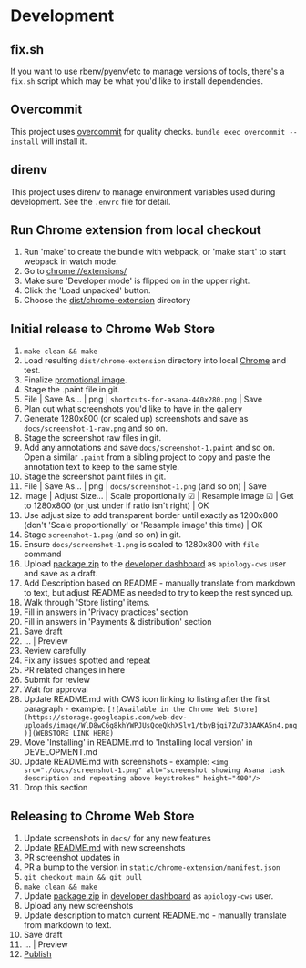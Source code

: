 # Development

## fix.sh

If you want to use rbenv/pyenv/etc to manage versions of tools,
there's a `fix.sh` script which may be what you'd like to install
dependencies.

## Overcommit

This project uses [overcommit](https://github.com/sds/overcommit) for
quality checks.  `bundle exec overcommit --install` will install it.

## direnv

This project uses direnv to manage environment variables used during
development.  See the `.envrc` file for detail.

## Run Chrome extension from local checkout

1. Run 'make' to create the bundle with webpack, or 'make start' to
   start webpack in watch mode.
2. Go to [chrome://extensions/](chrome://extensions/)
3. Make sure 'Developer mode' is flipped on in the upper right.
4. Click the 'Load unpacked' button.
5. Choose the [dist/chrome-extension](./dist/chrome-extension) directory



## Initial release to Chrome Web Store

1. `make clean && make`
1. Load resulting `dist/chrome-extension` directory into local [Chrome](chrome://extensions/) and test.
1. Finalize [promotional image](docs/shortcuts-for-asana.paint).
1. Stage the .paint file in git.
1. File | Save As... | png | `shortcuts-for-asana-440x280.png` | Save
1. Plan out what screenshots you'd like to have in the gallery
1. Generate 1280x800 (or scaled up) screenshots and save as
   `docs/screenshot-1-raw.png` and so on.
1. Stage the screenshot raw files in git.
1. Add any annotations and save `docs/screenshot-1.paint` and so on.
   Open a similar `.paint` from a sibling project to copy and paste
   the annotation text to keep to the same style.
1. Stage the screenshot paint files in git.
1. File | Save As... | png | `docs/screenshot-1.png` (and so on) | Save
1. Image | Adjust Size... | Scale proportionally ☑ | Resample image ☑
   | Get to 1280x800 (or just under if ratio isn't right) | OK
1. Use adjust size to add transparent border until exactly as 1200x800
   (don't 'Scale proportionally' or 'Resample image' this time) | OK
1. Stage `screenshot-1.png` (and so on) in git.
1. Ensure `docs/screenshot-1.png` is scaled to 1280x800 with `file` command
1. Upload [package.zip](./package.zip) to the [developer dashboard](https://chrome.google.com/u/1/webstore/devconsole/d34ba2e8-8b5a-4417-889e-4047c35522d0) as `apiology-cws` user and save as a draft.
1. Add Description based on README - manually translate from markdown
   to text, but adjust README as needed to try to keep the rest synced
   up.
1. Walk through 'Store listing' items.
1. Fill in answers in 'Privacy practices' section
1. Fill in answers in 'Payments & distribution' section
1. Save draft
1. ... | Preview
1. Review carefully
1. Fix any issues spotted and repeat
1. PR related changes in here
1. Submit for review
1. Wait for approval
1. Update README.md with CWS icon linking to listing after the first paragraph - example: `[![Available in the Chrome Web Store](https://storage.googleapis.com/web-dev-uploads/image/WlD8wC6g8khYWPJUsQceQkhXSlv1/tbyBjqi7Zu733AAKA5n4.png)](WEBSTORE LINK HERE)`
1. Move 'Installing' in README.md to 'Installing local version' in DEVELOPMENT.md
1. Update README.md with screenshots - example: `<img src="./docs/screenshot-1.png" alt="screenshot showing Asana task description and repeating above keystrokes" height="400"/>`
1. Drop this section

## Releasing to Chrome Web Store

1. Update screenshots in `docs/` for any new features
1. Update [README.md](./README.md) with new screenshots
1. PR screenshot updates in
1. PR a bump to the version in `static/chrome-extension/manifest.json`
1. `git checkout main && git pull`
1. `make clean && make`
1. Update [package.zip](./package.zip) in [developer dashboard](https://chrome.google.com/u/1/webstore/devconsole/d34ba2e8-8b5a-4417-889e-4047c35522d0) as `apiology-cws` user.
1. Upload any new screenshots
1. Update description to match current README.md - manually translate
   from markdown to text.
1. Save draft
1. ... | Preview
1. [Publish](https://developer.chrome.com/docs/webstore/update/)
